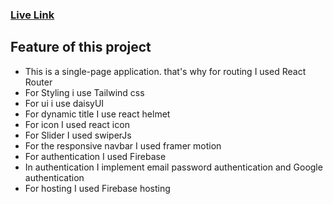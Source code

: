 ### [Live Link](https://donaty-31046.web.app/)

## Feature of this project
* This is a single-page application. that's why for routing I used React Router
* For Styling i use Tailwind css
* For ui i use daisyUI
* For dynamic title I use react helmet
* For icon I used react icon
* For Slider I used swiperJs
* For the responsive navbar I used framer motion
* For authentication I used Firebase
* In authentication I implement email password authentication and Google authentication 
* For hosting I used Firebase hosting
